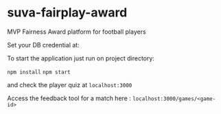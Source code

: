 # suva-fairplay-award
MVP Fairness Award platform for football players

Set your DB credential at:  

To start the application just run on project directory:

`npm install`
`npm start`

and check the player quiz at `localhost:3000`

Access the feedback tool for a match here : `localhost:3000/games/<game-id>`

